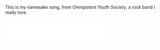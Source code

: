 This is my namesake song, from *Omnipotent Youth Society*, a rock band I really love.

<iframe frameborder="no" border="0" marginwidth="0" marginheight="0" width=330 height=86 src="//music.163.com/outchain/player?type=2&id=2015613998&auto=0&height=66">
</iframe>
